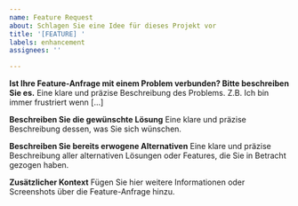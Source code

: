```yaml
---
name: Feature Request
about: Schlagen Sie eine Idee für dieses Projekt vor
title: '[FEATURE] '
labels: enhancement
assignees: ''

---
```


**Ist Ihre Feature-Anfrage mit einem Problem verbunden? Bitte beschreiben Sie es.**
Eine klare und präzise Beschreibung des Problems. Z.B. Ich bin immer frustriert wenn [...]

**Beschreiben Sie die gewünschte Lösung**
Eine klare und präzise Beschreibung dessen, was Sie sich wünschen.

**Beschreiben Sie bereits erwogene Alternativen**
Eine klare und präzise Beschreibung aller alternativen Lösungen oder Features, die Sie in Betracht gezogen haben.

**Zusätzlicher Kontext**
Fügen Sie hier weitere Informationen oder Screenshots über die Feature-Anfrage hinzu.
